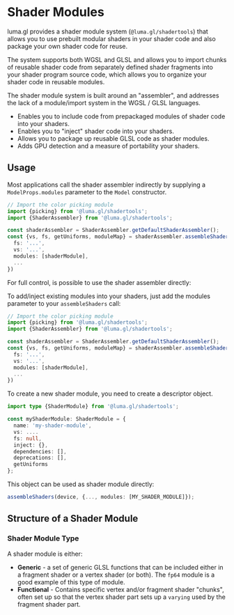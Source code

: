 # Shader Modules

luma.gl provides a shader module system (`@luma.gl/shadertools`) that allows you to use prebuilt modular shaders in your shader code and also package your own shader code for reuse. 

The system supports both WGSL and GLSL and allows you to import chunks of reusable shader code from separately defined shader fragments into your shader program source code, which allows you to organize your shader code in reusable modules.

The shader module system is built around an "assembler", and addresses the lack of a module/import system in the WGSL / GLSL languages. 


- Enables you to include code from prepackaged modules of shader code into your shaders.
- Enables you to "inject" shader code into your shaders.
- Allows you to package up reusable GLSL code as shader modules.
- Adds GPU detection and a measure of portability your shaders.

## Usage

Most applications call the shader assembler indirectly by supplying a `ModelProps.modules` parameter to the `Model` constructor.

```ts
// Import the color picking module
import {picking} from '@luma.gl/shadertools';
import {ShaderAssembler} from '@luma.gl/shadertools';

const shaderAssembler = ShaderAssembler.getDefaultShaderAssembler();
const {vs, fs, getUniforms, moduleMap} = shaderAssembler.assembleShaderPair(device, {
  fs: '...',
  vs: '...',
  modules: [shaderModule],
  ...
})
```

For full control, is possible to use the shader assembler directly:

To add/inject existing modules into your shaders, just add the modules parameter to your `assembleShaders` call:

```ts
// Import the color picking module
import {picking} from '@luma.gl/shadertools';
import {ShaderAssembler} from '@luma.gl/shadertools';

const shaderAssembler = ShaderAssembler.getDefaultShaderAssembler();
const {vs, fs, getUniforms, moduleMap} = shaderAssembler.assembleShaderPair(device, {
  fs: '...',
  vs: '...',
  modules: [shaderModule],
  ...
})
```

To create a new shader module, you need to create a descriptor object.

```ts
import type {ShaderModule} from '@luma.gl/shadertools';

const myShaderModule: ShaderModule = {
  name: 'my-shader-module',
  vs: ....
  fs: null,
  inject: {},
  dependencies: [],
  deprecations: [],
  getUniforms
};
```

This object can be used as shader module directly:

```ts
assembleShaders(device, {..., modules: [MY_SHADER_MODULE]});
```

## Structure of a Shader Module

### Shader Module Type

A shader module is either:

- **Generic** - a set of generic GLSL functions that can be included either in a fragment shader or a vertex shader (or both). The `fp64` module is a good example of this type of module.
- **Functional** - Contains specific vertex and/or fragment shader "chunks", often set up so that the vertex shader part sets up a `varying` used by the fragment shader part.

